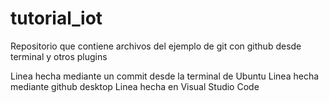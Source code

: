 # tutorial_iot
Repositorio que contiene archivos del ejemplo de git con github desde terminal y otros plugins

Linea hecha mediante un commit desde la terminal de Ubuntu
Linea hecha mediante github desktop
Linea hecha en Visual Studio Code

